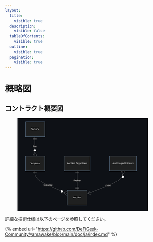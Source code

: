 ```yaml
---
layout:
  title:
    visible: true
  description:
    visible: false
  tableOfContents:
    visible: true
  outline:
    visible: true
  pagination:
    visible: true
---
```


# 概略図

## コントラクト概要図

<figure><img src="../../../.gitbook/assets/image (1) (1).png" alt=""><figcaption></figcaption></figure>

詳細な技術仕様は以下のページを参照してください。

{% embed url="https://github.com/DeFiGeek-Community/yamawake/blob/main/doc/ja/index.md" %}

